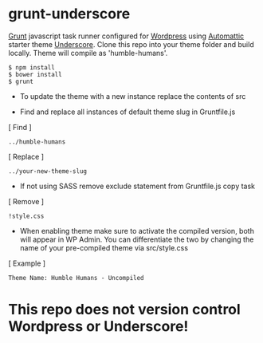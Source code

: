 # grunt-underscore

[Grunt](http://gruntjs.com/) javascript task runner configured for [Wordpress](https://wordpress.org/) using [Automattic](https://github.com/automattic/) starter theme [Underscore](http://underscores.me/). Clone this repo into your theme folder and build locally. Theme will compile as 'humble-humans'. 

```
$ npm install
$ bower install
$ grunt
```

- To update the theme with a new instance replace the contents of src

- Find and replace all instances of default theme slug in Gruntfile.js

[ Find ]
```
../humble-humans
```

[ Replace ]
```
../your-new-theme-slug
```

- If not using SASS remove exclude statement from Gruntfile.js copy task

[ Remove ]
```
!style.css
```

- When enabling theme make sure to activate the compiled version, both will appear in WP Admin. You can differentiate the two by changing the name of your pre-compiled theme via src/style.css

[ Example ]
```
Theme Name: Humble Humans - Uncompiled
```

# This repo does not version control Wordpress or Underscore!  